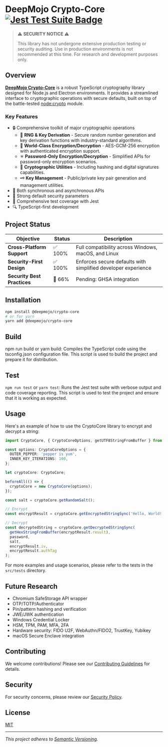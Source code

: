 # DeepMojo Crypto-Core [![Jest Test Suite Badge](https://github.com/deepmojo/crypto-core/actions/workflows/jest.yml/badge.svg)](https://github.com/deepmojo/crypto-core/actions/workflows/jest.yml)

> ⚠️ **SECURITY NOTICE** ⚠️
>
> This library has not undergone extensive production testing or security auditing. Use in production environments is not recommended at this time. For research and development purposes only.

## Overview

[**DeepMojo Crypto-Core**](https://github.com/deepmojo/crypto-core) is a robust TypeScript cryptography library designed for Node.js and Electron environments. It provides a streamlined interface to cryptographic operations with secure defaults, built on top of the battle-tested [node:crypto](https://github.com/nodejs/node/tree/main/src/crypto) module.

### Key Features

- 🔒 Comprehensive toolkit of major cryptographic operations
  - 🔢 **RNG & Key Derivation** - Secure random number generation and key derivation functions with industry-standard algorithms.
  - 🧠 **World-Class Encryption/Decryption** - AES-GCM-256 encryption with authenticated encryption support.
  - ✳ **Password-Only Encryption/Decryption** - Simplified APIs for password-only encryption scenarios.
  - 🧮 **Cryptographic Utilities** - Including hashing and digital signatures capabilities.
  - 🗝️ **Key Management** - Public/private key pair generation and management utilities.
- 🚀 Both synchronous and asynchronous APIs
- 💪 Strong default security parameters
- 🧪 Comprehensive test coverage with Jest
- 🔍 TypeScript-first development

## Project Status

| Objective | Status | Description |
|-----------|--------|-------------|
| **Cross-Platform Support** | ✅ 100% | Full compatibility across Windows, macOS, and Linux |
| **Security-First Design** | ✅ 100% | Enforces secure defaults with simplified developer experience |
| **Security Best Practices** | 🚧 66% | Pending: GHSA integration |


## Installation

```bash
npm install @deepmojo/crypto-core
# or for yarn
yarn add @deepmojo/crypto-core
```

## Build

npm run build or yarn build: Compiles the TypeScript code using the tsconfig.json configuration file. This script is used to build the project and prepare it for distribution.

## Test

`npm run test` or `yarn test`: Runs the Jest test suite with verbose output and code coverage reporting. This script is used to test the project and ensure that it is working as expected.

## Usage

Here's an example of how to use the CryptoCore library to encrypt and decrypt a string:

```typescript
import CryptoCore, { CryptoCoreOptions, getUTF8StringFromBuffer } from "@deepmojo/crypto-core";

const options: CryptoCoreOptions = {
  OUTER_PEPPER: 'pepper is yum',
  INNER_KEY_ITERATIONS: 100,
};

let cryptoCore: CryptoCore;

beforeAll(() => {
  cryptoCore = new CryptoCore(options);
});

const salt = cryptoCore.getRandomSalt();

// Encrypt
const encryptResult = cryptoCore.getEncryptedStringSync('Hello, World!', 'secret password', salt);

// Decrypt
const decryptedString = cryptoCore.getDecryptedStringSync(
  getHexStringFromBuffer(encryptResult.result),
  password,
  salt,
  encryptResult.iv,
  encryptResult.authTag
);
```

For more examples and usage scenarios, please refer to the tests in the `src/tests` directory.

## Future Research

- Chromium SafeStorage API wrapper
- OTP/TOTP/Authenticator
- Pin/pattern hashing and verification
- JWE/JWK authentication
- Windows Credential Locker
- HSM, TPM, PAM, MFA, 2FA
- Hardware security: FIDO U2F, WebAuthn/FIDO2, TrustKey, Yubikey
- macOS Secure Enclave integration

## Contributing

We welcome contributions! Please see our [Contributing Guidelines](CONTRIBUTING.md) for details.

## Security

For security concerns, please review our [Security Policy](SECURITY.md).

## License

[MIT](LICENSE)

---

*This project adheres to [Semantic Versioning](https://semver.org/).*
